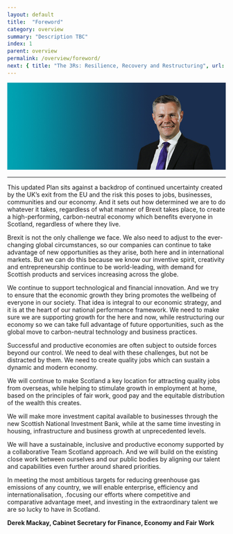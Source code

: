 ```yaml
---
layout: default
title:  "Foreword"
category: overview
summary: "Description TBC"
index: 1
parent: overview
permalink: /overview/foreword/
next: { title: "The 3Rs: Resilience, Recovery and Restructuring", url: "/overview/resilience-recovery-restructuring/"}
---
```


![Image of Mr Derek Mackay MSP](/assets/images/pageimages/PHOTO.Overview.Foreword.jpg)
<br>
<hr>

This updated Plan sits against a backdrop of continued uncertainty created by the UK’s exit from the EU and the risk this poses to jobs, businesses, communities and our economy.  And it sets out how determined we are to do whatever it takes, regardless of what manner of Brexit takes place, to create a high-performing, carbon-neutral economy which benefits everyone in Scotland, regardless of where they live.  

Brexit is not the only challenge we face.  We also need to adjust to the ever-changing global circumstances, so our companies can continue to take advantage of new opportunities as they arise, both here and in international markets.  But we can do this because we know our inventive spirit, creativity and entrepreneurship continue to be world-leading, with demand for Scottish products and services increasing across the globe.  

We continue to support technological and financial innovation.  And we try to ensure that the economic growth they bring promotes the wellbeing of everyone in our society.  That idea is integral to our economic strategy, and it is at the heart of our national performance framework.
We need to make sure we are supporting growth for the here and now, while restructuring our economy so we can take full advantage of future opportunities, such as the global move to carbon-neutral technology and business practices.  

Successful and productive economies are often subject to outside forces beyond our control. We need to deal with these challenges, but not be distracted by them. We need to create quality jobs which can sustain a dynamic and modern economy.  

We will continue to make Scotland a key location for attracting quality jobs from overseas, while helping to stimulate growth in employment at home, based on the principles of fair work, good pay and the equitable distribution of the wealth this creates.

We will make more investment capital available to businesses through the new Scottish National Investment Bank, while at the same time investing in housing, infrastructure and business growth at unprecedented levels.  

We will have a sustainable, inclusive and productive economy supported by a collaborative Team Scotland approach. And we will build on the existing close work between ourselves and our public bodies by aligning our talent and capabilities even further around shared priorities.  

In meeting the most ambitious targets for reducing greenhouse gas emissions of any country, we will enable enterprise, efficiency and internationalisation, .focusing our efforts where competitive and comparative advantage meet, and investing in the extraordinary talent we are so lucky to have in Scotland.  

**Derek Mackay, Cabinet Secretary for Finance, Economy and Fair Work**
